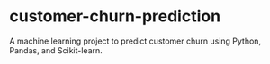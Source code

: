 # customer-churn-prediction
A machine learning project to predict customer churn using Python, Pandas, and Scikit-learn.
